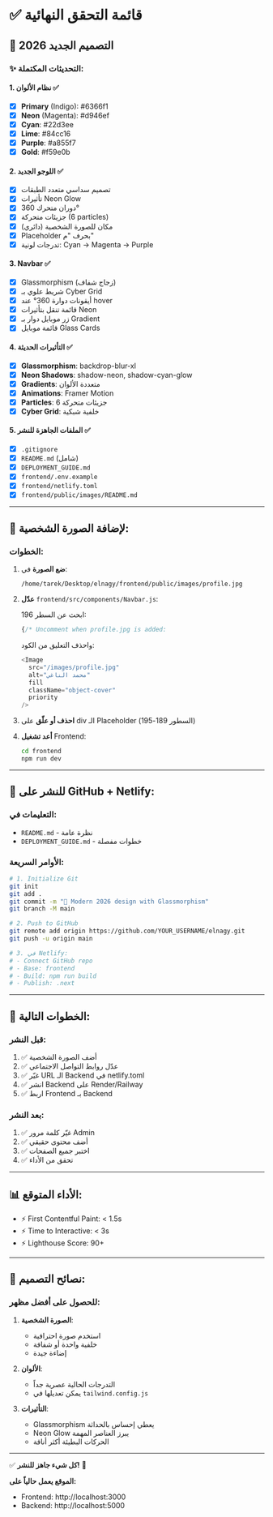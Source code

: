 # ✅ قائمة التحقق النهائية

## 🎨 التصميم الجديد 2026

### ✨ التحديثات المكتملة:

#### 1. نظام الألوان ✅
- [x] **Primary** (Indigo): #6366f1
- [x] **Neon** (Magenta): #d946ef  
- [x] **Cyan**: #22d3ee
- [x] **Lime**: #84cc16
- [x] **Purple**: #a855f7
- [x] **Gold**: #f59e0b

#### 2. اللوجو الجديد ✅
- [x] تصميم سداسي متعدد الطبقات
- [x] تأثيرات Neon Glow
- [x] دوران متحرك 360°
- [x] جزيئات متحركة (6 particles)
- [x] مكان للصورة الشخصية (دائري)
- [x] Placeholder بحرف "م"
- [x] تدرجات لونية: Cyan → Magenta → Purple

#### 3. Navbar ✅
- [x] Glassmorphism (زجاج شفاف)
- [x] شريط علوي بـ Cyber Grid
- [x] أيقونات دوارة 360° عند hover
- [x] قائمة تنقل بتأثيرات Neon
- [x] زر موبايل دوار بـ Gradient
- [x] قائمة موبايل Glass Cards

#### 4. التأثيرات الحديثة ✅
- [x] **Glassmorphism**: backdrop-blur-xl
- [x] **Neon Shadows**: shadow-neon, shadow-cyan-glow
- [x] **Gradients**: متعددة الألوان
- [x] **Animations**: Framer Motion
- [x] **Particles**: 6 جزيئات متحركة
- [x] **Cyber Grid**: خلفية شبكية

#### 5. الملفات الجاهزة للنشر ✅
- [x] `.gitignore`
- [x] `README.md` (شامل)
- [x] `DEPLOYMENT_GUIDE.md`
- [x] `frontend/.env.example`
- [x] `frontend/netlify.toml`
- [x] `frontend/public/images/README.md`

---

## 📸 لإضافة الصورة الشخصية:

### الخطوات:

1. **ضع الصورة** في:
   ```
   /home/tarek/Desktop/elnagy/frontend/public/images/profile.jpg
   ```

2. **عدّل** `frontend/src/components/Navbar.js`:
   
   ابحث عن السطر 196:
   ```javascript
   {/* Uncomment when profile.jpg is added:
   ```
   
   واحذف التعليق من الكود:
   ```javascript
   <Image 
     src="/images/profile.jpg" 
     alt="محمد الناغي"
     fill
     className="object-cover"
     priority
   />
   ```

3. **احذف أو علّق** على div الـ Placeholder (السطور 189-195)

4. **أعد تشغيل** Frontend:
   ```bash
   cd frontend
   npm run dev
   ```

---

## 🚀 للنشر على GitHub + Netlify:

### التعليمات في:
- `README.md` - نظرة عامة
- `DEPLOYMENT_GUIDE.md` - خطوات مفصلة

### الأوامر السريعة:

```bash
# 1. Initialize Git
git init
git add .
git commit -m "🎨 Modern 2026 design with Glassmorphism"
git branch -M main

# 2. Push to GitHub
git remote add origin https://github.com/YOUR_USERNAME/elnagy.git
git push -u origin main

# 3. في Netlify:
# - Connect GitHub repo
# - Base: frontend
# - Build: npm run build
# - Publish: .next
```

---

## 🎯 الخطوات التالية:

### قبل النشر:
1. ✅ أضف الصورة الشخصية
2. ✅ عدّل روابط التواصل الاجتماعي
3. ✅ غيّر URL الـ Backend في netlify.toml
4. ✅ انشر Backend على Render/Railway
5. ✅ اربط Frontend بـ Backend

### بعد النشر:
1. ✅ غيّر كلمة مرور Admin
2. ✅ أضف محتوى حقيقي
3. ✅ اختبر جميع الصفحات
4. ✅ تحقق من الأداء

---

## 📊 الأداء المتوقع:

- ⚡ First Contentful Paint: < 1.5s
- ⚡ Time to Interactive: < 3s
- ⚡ Lighthouse Score: 90+

---

## 🎨 نصائح التصميم:

### للحصول على أفضل مظهر:

1. **الصورة الشخصية**:
   - استخدم صورة احترافية
   - خلفية واحدة أو شفافة
   - إضاءة جيدة

2. **الألوان**:
   - التدرجات الحالية عصرية جداً
   - يمكن تعديلها في `tailwind.config.js`

3. **التأثيرات**:
   - Glassmorphism يعطي إحساس بالحداثة
   - Neon Glow يبرز العناصر المهمة
   - الحركات البطيئة أكثر أناقة

---

✅ **كل شيء جاهز للنشر!** 🎉

**الموقع يعمل حالياً على:**
- Frontend: http://localhost:3000
- Backend: http://localhost:5000
